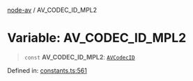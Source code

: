 [node-av](../globals.md) / AV\_CODEC\_ID\_MPL2

# Variable: AV\_CODEC\_ID\_MPL2

> `const` **AV\_CODEC\_ID\_MPL2**: [`AVCodecID`](../type-aliases/AVCodecID.md)

Defined in: [constants.ts:561](https://github.com/seydx/av/blob/f8631fc881b394300b1479f511d55cf1c370a87f/src/constants/constants.ts#L561)
